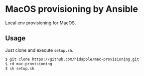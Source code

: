 MacOS provisioning by Ansible
=============================
Local env provisioning for MacOS.

## Usage
Just clone and execute `setup.sh`.

```bash
$ git clone https://github.com/hidapple/mac-provisioning.git
$ cd mac-provisioning
$ sh setup.sh
```

